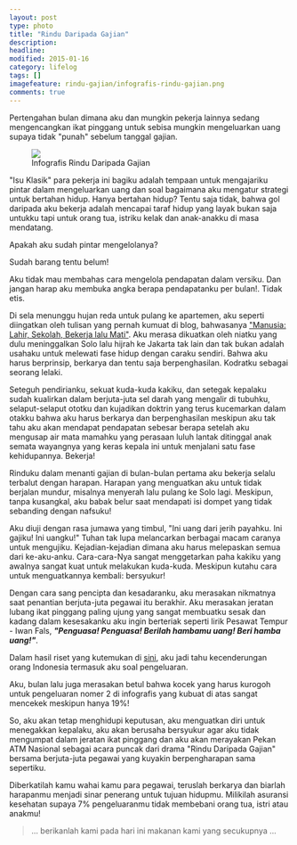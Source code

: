```yaml
---
layout: post
type: photo
title: "Rindu Daripada Gajian"
description: 
headline: 
modified: 2015-01-16
category: lifelog
tags: []
imagefeature: rindu-gajian/infografis-rindu-gajian.png
comments: true
---
```


Pertengahan bulan dimana aku dan mungkin pekerja lainnya sedang mengencangkan ikat pinggang untuk sebisa mungkin mengeluarkan uang supaya tidak "punah" sebelum tanggal gajian.

<figure>
	<a href="{{ site.url }}/images/rindu-gajian/infografis-rindu-gajian.png"><img src="{{ site.url }}/images/rindu-gajian/infografis-rindu-gajian.png"></a>
	<figcaption>Infografis Rindu Daripada Gajian</figcaption>
</figure>

"Isu Klasik" para pekerja ini bagiku adalah tempaan untuk mengajariku pintar dalam mengeluarkan uang dan soal bagaimana aku mengatur strategi untuk bertahan hidup. Hanya bertahan hidup? Tentu saja tidak, bahwa gol daripada aku bekerja adalah mencapai taraf hidup yang layak bukan saja untukku tapi untuk orang tua, istriku kelak dan anak-anakku di masa mendatang. 

Apakah aku sudah pintar mengelolanya?

Sudah barang tentu belum!

Aku tidak mau membahas cara mengelola pendapatan dalam versiku. Dan jangan harap aku membuka angka berapa pendapatanku per bulan!. Tidak etis.

Di sela menunggu hujan reda untuk pulang ke apartemen, aku seperti diingatkan oleh tulisan yang pernah kumuat di blog, bahwasanya ["Manusia: Lahir, Sekolah, Bekerja lalu Mati"](http://andreanisme.net/manusia-lahir-sekolah-bekerja-dan-mati-sebuah-catatan/). Aku merasa dikuatkan oleh niatku yang dulu meninggalkan Solo lalu hijrah ke Jakarta tak lain dan tak bukan adalah usahaku untuk melewati fase hidup dengan caraku sendiri. Bahwa aku harus berprinsip, berkarya dan tentu saja berpenghasilan. Kodratku sebagai seorang lelaki. 

Seteguh pendirianku, sekuat kuda-kuda kakiku, dan setegak kepalaku sudah kualirkan dalam berjuta-juta sel darah yang mengalir di tubuhku, selaput-selaput ototku dan kujadikan doktrin yang terus kucemarkan dalam otakku bahwa aku harus berkarya dan berpenghasilan meskipun aku tak tahu aku akan mendapat pendapatan sebesar berapa setelah aku mengusap air mata mamahku yang perasaan luluh lantak ditinggal anak semata wayangnya yang keras kepala ini untuk menjalani satu fase kehidupannya. Bekerja!

Rinduku dalam menanti gajian di bulan-bulan pertama aku bekerja selalu terbalut dengan harapan. Harapan yang menguatkan aku untuk tidak berjalan mundur, misalnya menyerah lalu pulang ke Solo lagi. Meskipun, tanpa kusangkal, aku babak belur saat mendapati isi dompet yang tidak sebanding dengan nafsuku! 

Aku diuji dengan rasa jumawa yang timbul, "Ini uang dari jerih payahku. Ini gajiku! Ini uangku!" Tuhan tak lupa melancarkan berbagai macam caranya untuk mengujiku. Kejadian-kejadian dimana aku harus melepaskan semua dari ke-aku-anku. Cara-cara-Nya sangat menggetarkan paha kakiku yang awalnya sangat kuat untuk melakukan kuda-kuda. Meskipun kutahu cara untuk menguatkannya kembali: bersyukur!

Dengan cara sang pencipta dan kesadaranku, aku merasakan nikmatnya saat penantian berjuta-juta pegawai itu berakhir. Aku merasakan jeratan lubang ikat pinggang paling ujung yang sangat membuatku sesak dan kadang dalam kesesakanku aku ingin berteriak seperti lirik Pesawat Tempur - Iwan Fals, ***"Penguasa! Penguasa! Berilah hambamu uang! Beri hamba uang!"***.

Dalam hasil riset yang kutemukan di [sini](https://www.ipotnews.com/index.php?%20%20jdl=Makanan_Dan_Minuman__Pengeluaran_Terbesar_Masyarakat_I%20%20ndonesia__Kadence&level2=newsandopinion&id=2546874&img=lev%20%20el1_topnews_4#.VLk2gIqUfXE), aku jadi tahu kecenderungan orang Indonesia termasuk aku soal pengeluaran. 

Aku, bulan lalu juga merasakan betul bahwa kocek yang harus kurogoh untuk pengeluaran nomer 2 di infografis yang kubuat di atas sangat mencekek meskipun hanya 19%!

So, aku akan tetap menghidupi keputusan, aku menguatkan diri untuk menegakkan kepalaku, aku akan berusaha bersyukur agar aku tidak mengumpat dalam jeratan ikat pinggang dan aku akan merayakan Pekan ATM Nasional sebagai acara puncak dari drama "Rindu Daripada Gajian" bersama berjuta-juta pegawai yang kuyakin berpengharapan sama sepertiku.

Diberkatilah kamu wahai kamu para pegawai, teruslah berkarya dan biarlah harapanmu menjadi sinar penerang untuk tujuan hidupmu. Milikilah asuransi kesehatan supaya 7% pengeluaranmu tidak membebani orang tua, istri atau anakmu!

>... berikanlah kami pada hari ini makanan kami yang secukupnya ... <br />





